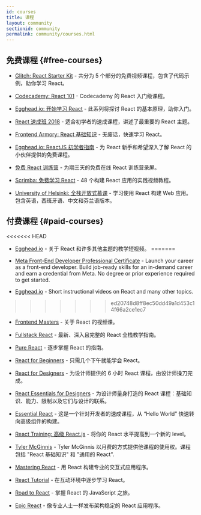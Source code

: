 ```yaml
---
id: courses
title: 课程
layout: community
sectionid: community
permalink: community/courses.html
---
```


## 免费课程 {#free-courses}

- [Glitch: React Starter Kit](https://glitch.com/glimmer/post/react-starter-kit) - 共分为 5 个部分的免费视频课程，包含了代码示例，助你学习 React。

- [Codecademy: React 101](https://www.codecademy.com/learn/react-101) - Codecademy 的 React 入门级课程。

- [Egghead.io: 开始学习 React](https://egghead.io/courses/start-learning-react) - 此系列将探讨 React 的基本原理，助你入门。

- [React 速成班 2018](https://www.youtube.com/watch?v=Ke90Tje7VS0) - 适合初学者的速成课程，讲述了最重要的 React 主题。

- [Frontend Armory: React 基础知识](https://frontarm.com/courses/react-fundamentals/) - 无废话，快速学习 React。

- [Egghead.io: ReactJS 初学者指南](https://egghead.io/courses/the-beginner-s-guide-to-react) - 为 React 新手和希望深入了解 React 的小伙伴提供的免费课程。

- [免费 React 训练营](https://tylermcginnis.com/free-react-bootcamp/) - 为期三天的免费在线 React 训练营录屏。

- [Scrimba: 免费学习 React](https://scrimba.com/g/glearnreact) - 48 个构建 React 应用的实践视频教程。

- [University of Helsinki: 全栈开放式慕课](https://fullstackopen.com/en/) - 学习使用 React 构建 Web 应用。包含英语，西班牙语、中文和芬兰语版本。


## 付费课程 {#paid-courses}

<<<<<<< HEAD
- [Egghead.io](https://egghead.io/browse/frameworks/react) - 关于 React 和许多其他主题的教学短视频。
=======
- [Meta Front-End Developer Professional Certificate](https://www.coursera.org/professional-certificates/meta-front-end-developer) - Launch your career as a front-end developer. Build job-ready skills for an in-demand career and earn a credential from Meta. No degree or prior experience required to get started.

- [Egghead.io](https://egghead.io/browse/frameworks/react) - Short instructional videos on React and many other topics.
>>>>>>> ed20748d8ff8ec50dd49a1d453c14f66a2ce1ec7

- [Frontend Masters](https://frontendmasters.com/learn/react/) - 关于 React 的视频课。

- [Fullstack React](https://www.fullstackreact.com/) - 最新、深入且完整的 React 全栈教学指南。

- [Pure React](https://daveceddia.com/pure-react/) - 逐步掌握 React 的指南。

- [React for Beginners](https://reactforbeginners.com/) - 只需几个下午就能学会 React。

- [React for Designers](https://designcode.io/react) - 为设计师提供的 6 小时 React 课程，由设计师操刀完成。

- [React Essentials for Designers](https://learnreact.design) - 为设计师量身打造的 React 课程：基础知识、能力、限制以及它们与设计的联系。

- [Essential React](https://learnreact.com/lessons/2018-essential-react-1-overview) - 这是一个针对开发者的速成课程，从 “Hello World” 快速转向高级组件的构建。

- [React Training: 高级 React.js](https://courses.reacttraining.com/p/advanced-react) - 将你的 React 水平提高到一个新的 level。

- [Tyler McGinnis](https://ui.dev/) - Tyler McGinnis 以月费的方式提供他课程的使用权。课程包括 "React 基础知识" 和 "通用的 React".

- [Mastering React](https://codewithmosh.com/p/mastering-react/) - 用 React 构建专业的交互式应用程序。

- [React Tutorial](https://react-tutorial.app) - 在互动环境中逐步学习 React。

- [Road to React](https://www.roadtoreact.com/) - 掌握 React 的 JavaScript 之旅。

- [Epic React](https://epicreact.dev/) - 像专业人士一样发布架构稳定的 React 应用程序。
